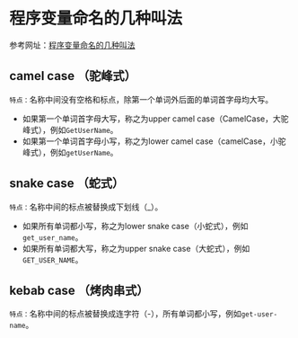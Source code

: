 # 程序变量命名的几种叫法

参考网址：[程序变量命名的几种叫法](https://zhuanlan.zhihu.com/p/35098504)
## camel case （驼峰式）
`特点：`名称中间没有空格和标点，除第一个单词外后面的单词首字母均大写。
- 如果第一个单词首字母大写，称之为upper camel case（CamelCase，大驼峰式），例如`GetUserName`。
- 如果第一个单词首字母小写，称之为lower camel case（camelCase，小驼峰式），例如`getUserName`。

## snake case （蛇式）
`特点：`名称中间的标点被替换成下划线（_）。
- 如果所有单词都小写，称之为lower snake case（小蛇式），例如`get_user_name`。
- 如果所有单词都大写，称之为upper snake case（大蛇式），例如`GET_USER_NAME`。

## kebab case （烤肉串式）
`特点：`名称中间的标点被替换成连字符（-），所有单词都小写，例如`get-user-name`。
